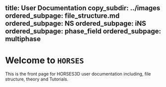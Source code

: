 title: User Documentation
copy_subdir: ../images
ordered_subpage: file_structure.md
ordered_subpage: NS
ordered_subpage: iNS
ordered_subpage: phase_field
ordered_subpage: multiphase
---

# Welcome to `HORSES`
This is the front page for HORSES3D user documentation including, file structure, theory and Tutorials. 


